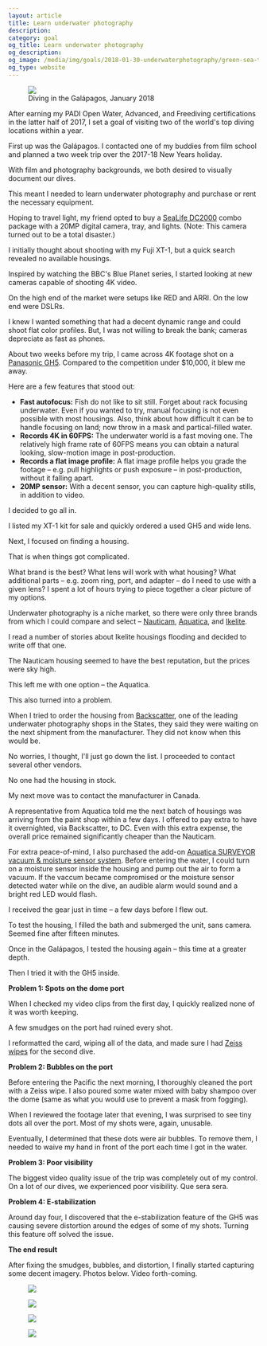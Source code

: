 ```yaml
---
layout: article
title: Learn underwater photography
description:
category: goal
og_title: Learn underwater photography
og_description:
og_image: /media/img/goals/2018-01-30-underwaterphotography/green-sea-turtle.jpg
og_type: website
---
```


<div class="medium-frame">
	<figure>
		<img src="{{ site.github.url }}/media/img/goals/2018-01-30-uwphotography/green-sea-turtle.jpg">
		<figcaption>Diving in the Galápagos, January 2018</figcaption>
	</figure>
</div>

After earning my PADI Open Water, Advanced, and Freediving certifications in the latter half of 2017, I set a goal of visiting two of the world's top diving locations within a year.

First up was the Galápagos. I contacted one of my buddies from film school and planned a two week trip over the 2017-18 New Years holiday.

With film and photography backgrounds, we both desired to visually document our dives.

This meant I needed to learn underwater photography and purchase or rent the necessary equipment.

Hoping to travel light, my friend opted to buy a [SeaLife DC2000](https://www.bhphotovideo.com/c/product/1294161-REG/sealife_sl746_dc2000_camera_pro_duo.html) combo package with a 20MP digital camera, tray, and lights. (Note: This camera turned out to be a total disaster.)

I initially thought about shooting with my Fuji XT-1, but a quick search revealed no available housings.

Inspired by watching the BBC's Blue Planet series, I started looking at new cameras capable of shooting 4K video.

On the high end of the market were setups like RED and ARRI. On the low end were DSLRs.

I knew I wanted something that had a decent dynamic range and could shoot flat color profiles. But, I was not willing to break the bank; cameras depreciate as fast as phones.

About two weeks before my trip, I came across 4K footage shot on a [Panasonic GH5](https://www.amazon.com/PANASONIC-Mirrorless-Camera-Megapixels-DC-GH5KBODY/dp/B01MZ3LQQ5). Compared to the competition under $10,000, it blew me away.

Here are a few features that stood out:

* **Fast autofocus:** Fish do not like to sit still. Forget about rack focusing underwater. Even if you wanted to try, manual focusing is not even possible with most housings. Also, think about how difficult it can be to handle focusing on land; now throw in a mask and partical-filled water.
* **Records 4K in 60FPS:** The underwater world is a fast moving one. The relatively high frame rate of 60FPS means you can obtain a natural looking, slow-motion image in post-production.
* **Records a flat image profile:** A flat image profile helps you grade the footage – e.g. pull highlights or push exposure – in post-production, without it falling apart.
* **20MP sensor:** With a decent sensor, you can capture high-quality stills, in addition to video.

I decided to go all in.

I listed my XT-1 kit for sale and quickly ordered a used GH5 and wide lens.

Next, I focused on finding a housing.

That is when things got complicated.

What brand is the best? What lens will work with what housing? What additional parts – e.g. zoom ring, port, and adapter – do I need to use with a given lens? I spent a lot of hours trying to piece together a clear picture of my options. 

Underwater photography is a niche market, so there were only three brands from which I could compare and select – [Nauticam](https://www.nauticam.com/products/na-gh5-housing-for-panasonic-lumix-gh5-camera), [Aquatica](http://www.aquatica.ca/en/products_dslr_agh5.html), and [Ikelite](https://www.ikelite.com/products/200dl-underwater-housing-for-panasonic-lumix-gh5-mirrorless-micro-four-thirds-cameras).

I read a number of stories about Ikelite housings flooding and decided to write off that one.

The Nauticam housing seemed to have the best reputation, but the prices were sky high.

This left me with one option – the Aquatica.

This also turned into a problem.

When I tried to order the housing from [Backscatter](https://www.backscatter.com/), one of the leading underwater photography shops in the States, they said they were waiting on the next shipment from the manufacturer. They did not know when this would be.

No worries, I thought, I'll just go down the list. I proceeded to contact several other vendors.

No one had the housing in stock.

My next move was to contact the manufacturer in Canada.

A representative from Aquatica told me the next batch of housings was arriving from the paint shop within a few days. I offered to pay extra to have it overnighted, via Backscatter, to DC. Even with this extra expense, the overall price remained significantly cheaper than the Nauticam.

For extra peace-of-mind, I also purchased the add-on [Aquatica SURVEYOR vacuum & moisture sensor system](http://aquatica.ca/en/accessories_surveyor.html). Before entering the water, I could turn on a moisture sensor inside the housing and pump out the air to form a vacuum. If the vaccum became compromised or the moisture sensor detected water while on the dive, an audible alarm would sound and a bright red LED would flash.

I received the gear just in time – a few days before I flew out.

To test the housing, I filled the bath and submerged the unit, sans camera. Seemed fine after fifteen minutes.

Once in the Galápagos, I tested the housing again – this time at a greater depth.

Then I tried it with the GH5 inside.

**Problem 1: Spots on the dome port** 

When I checked my video clips from the first day, I quickly realized none of it was worth keeping.

A few smudges on the port had ruined every shot.

I reformatted the card, wiping all of the data, and made sure I had [Zeiss wipes](https://www.amazon.com/Zeiss-Pre-Moistened-Cleaning-Wipes-5-Inches/dp/B00UWNFRIA) for the second dive.

**Problem 2: Bubbles on the port** 

Before entering the Pacific the next morning, I thoroughly cleaned the port with a Zeiss wipe. I also poured some water mixed with baby shampoo over the dome (same as what you would use to prevent a mask from fogging). 

When I reviewed the footage later that evening, I was surprised to see tiny dots all over the port. Most of my shots were, again, unusable.

Eventually, I determined that these dots were air bubbles. To remove them, I needed to waive my hand in front of the port each time I got in the water.

**Problem 3: Poor visibility**

The biggest video quality issue of the trip was completely out of my control. On a lot of our dives, we experienced poor visibility. Que sera sera.

**Problem 4: E-stabilization**

Around day four, I discovered that the e-stabilization feature of the GH5 was causing severe distortion around the edges of some of my shots. Turning this feature off solved the issue.

**The end result**

After fixing the smudges, bubbles, and distortion, I finally started capturing some decent imagery. Photos below. Video forth-coming.

<div class="medium-frame">
	<figure>
		<img src="{{ site.github.url }}/media/img/goals/2018-01-30-uwphotography/joe.jpg">
	</figure>
	<figure>
		<img src="{{ site.github.url }}/media/img/goals/2018-01-30-uuwphotography/black-salemas.jpg">
	</figure>
	<figure>
		<img src="{{ site.github.url }}/media/img/goals/2018-01-30-uwphotography/black-salemas-2.jpg">
	</figure>
	<figure>
		<img src="{{ site.github.url }}/media/img/goals/2018-01-30-uwphotography/green-sea-turtle-2.jpg">
	</figure>
</div>





